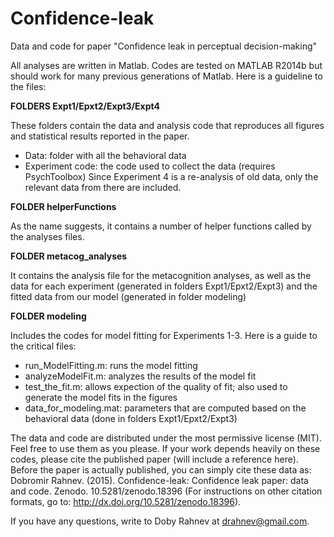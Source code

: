 # Confidence-leak
Data and code for paper "Confidence leak in perceptual decision-making"

All analyses are written in Matlab. Codes are tested on MATLAB R2014b but should work for many previous generations of Matlab.
Here is a guideline to the files:

**FOLDERS Expt1/Epxt2/Expt3/Expt4**

These folders contain the data and analysis code that reproduces all figures and statistical results reported in the paper.
  - Data: folder with all the behavioral data
  - Experiment code: the code used to collect the data (requires PsychToolbox)
Since Experiment 4 is a re-analysis of old data, only the relevant data from there are included.

**FOLDER helperFunctions**

As the name suggests, it contains a number of helper functions called by the analyses files.

**FOLDER metacog_analyses**

It contains the analysis file for the metacognition analyses, as well as the data for each experiment (generated in folders 
Expt1/Epxt2/Expt3) and the fitted data from our model (generated in folder modeling)

**FOLDER modeling**

Includes the codes for model fitting for Experiments 1-3. Here is a guide to the critical files:
  - run_ModelFitting.m:     runs the model fitting
  - analyzeModelFit.m:      analyzes the results of the model fit
  - test_the_fit.m:         allows expection of the quality of fit; also used to generate the model fits in the figures
  - data_for_modeling.mat:  parameters that are computed based on the behavioral data (done in folders Expt1/Epxt2/Expt3)


The data and code are distributed under the most permissive license (MIT). Feel free to use them as you please. If your
work depends heavily on these codes, please cite the published paper (will include a reference here). Before the paper is
actually published, you can simply cite these data as:
Dobromir Rahnev. (2015). Confidence-leak: Confidence leak paper: data and code. Zenodo. 10.5281/zenodo.18396
(For instructions on other citation formats, go to: http://dx.doi.org/10.5281/zenodo.18396). 

If you have any questions, write to Doby Rahnev at drahnev@gmail.com.
